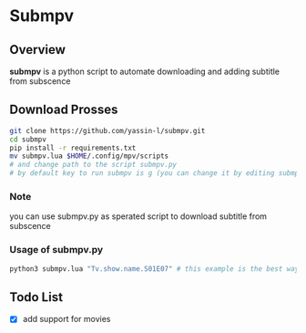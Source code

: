 # Submpv



## Overview 

**submpv** is a python script to automate downloading and adding subtitle from subscence

## Download Prosses

```bash
git clone https://github.com/yassin-l/submpv.git
cd submpv
pip install -r requirements.txt
mv submpv.lua $HOME/.config/mpv/scripts
# and change path to the script submpv.py
# by default key to run submpv is g (you can change it by editing submpv.lua)
```

### Note

you can use submpv.py as sperated script to download subtitle from subscence

### Usage of submpv.py

```bash
python3 submpv.lua "Tv.show.name.S01E07" # this example is the best way to get good resault, with "." rather then spaces
```

## Todo List
- [x] add support for movies
